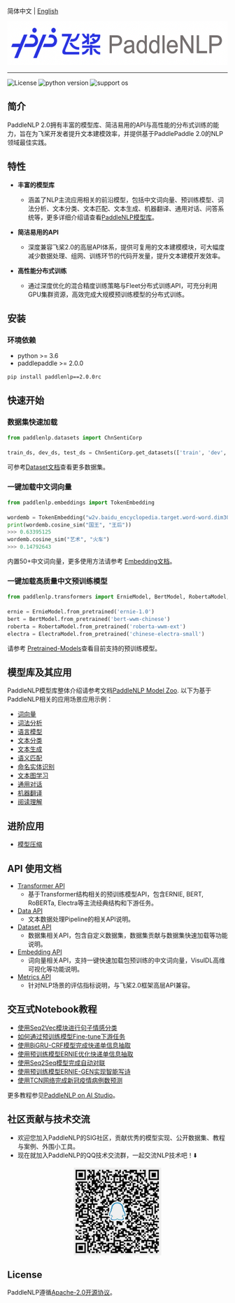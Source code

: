 简体中文 | [English](./README_en.md)

<p align="center">
  <img src="./docs/imgs/paddlenlp.png" width="520" height ="100" />
</p>

------------------------------------------------------------------------------------------

![License](https://img.shields.io/badge/license-Apache%202-red.svg)
![python version](https://img.shields.io/badge/python-3.6+-orange.svg)
![support os](https://img.shields.io/badge/os-linux%2C%20win%2C%20mac-yellow.svg)

## 简介

PaddleNLP 2.0拥有丰富的模型库、简洁易用的API与高性能的分布式训练的能力，旨在为飞桨开发者提升文本建模效率，并提供基于PaddlePaddle 2.0的NLP领域最佳实践。

## 特性

- **丰富的模型库**
  - 涵盖了NLP主流应用相关的前沿模型，包括中文词向量、预训练模型、词法分析、文本分类、文本匹配、文本生成、机器翻译、通用对话、问答系统等，更多详细介绍请查看[PaddleNLP模型库](./docs/model_zoo.md)。

- **简洁易用的API**
  - 深度兼容飞桨2.0的高层API体系，提供可复用的文本建模模块，可大幅度减少数据处理、组网、训练环节的代码开发量，提升文本建模开发效率。

- **高性能分布式训练**
  - 通过深度优化的混合精度训练策略与Fleet分布式训练API，可充分利用GPU集群资源，高效完成大规模预训练模型的分布式训练。


## 安装

### 环境依赖

- python >= 3.6
- paddlepaddle >= 2.0.0

```
pip install paddlenlp==2.0.0rc
```

## 快速开始

### 数据集快速加载

```python
from paddlenlp.datasets import ChnSentiCorp

train_ds, dev_ds, test_ds = ChnSentiCorp.get_datasets(['train', 'dev', 'test'])
```

可参考[Dataset文档](./docs/datasets.md)查看更多数据集。

### 一键加载中文词向量

```python
from paddlenlp.embeddings import TokenEmbedding

wordemb = TokenEmbedding("w2v.baidu_encyclopedia.target.word-word.dim300")
print(wordemb.cosine_sim("国王", "王后"))
>>> 0.63395125
wordemb.cosine_sim("艺术", "火车")
>>> 0.14792643
```

内置50+中文词向量，更多使用方法请参考 [Embedding文档](./examples/word_embedding/README.md)。


### 一键加载高质量中文预训练模型

```python
from paddlenlp.transformers import ErnieModel, BertModel, RobertaModel, ElectraModel

ernie = ErnieModel.from_pretrained('ernie-1.0')
bert = BertModel.from_pretrained('bert-wwm-chinese')
roberta = RobertaModel.from_pretrained('roberta-wwm-ext')
electra = ElectraModel.from_pretrained('chinese-electra-small')
```

请参考 [Pretrained-Models](./docs/transformers.md)查看目前支持的预训练模型。

## 模型库及其应用

PaddleNLP模型库整体介绍请参考文档[PaddleNLP Model Zoo](./docs/model_zoo.md).
以下为基于PaddleNLP相关的应用场景应用示例：

- [词向量](./examples/word_embedding/README.md)
- [词法分析](./examples/lexical_analysis/README.md)
- [语言模型](./examples/language_model)
- [文本分类](./examples/text_classification/README.md)
- [文本生成](./examples/text_generation/README.md)
- [语义匹配](./examples/text_matching/README.md)
- [命名实体识别](./examples/named_entity_recognition/README.md)
- [文本图学习](./examples/text_graph/README.md)
- [通用对话](./examples/dialogue)
- [机器翻译](./exmaples/machine_translation)
- [阅读理解](./exmaples/machine_reading_comprehension)

## 进阶应用

- [模型压缩](./examples/model_compression/)

## API 使用文档

- [Transformer API](./docs/transformers.md)
  * 基于Transformer结构相关的预训练模型API，包含ERNIE, BERT, RoBERTa, Electra等主流经典结构和下游任务。
- [Data API](./docs/data.md)
  * 文本数据处理Pipeline的相关API说明。
- [Dataset API](./docs/datasets.md)
  * 数据集相关API，包含自定义数据集，数据集贡献与数据集快速加载等功能说明。
- [Embedding API](./docs/embeddings.md)
  * 词向量相关API，支持一键快速加载包预训练的中文词向量，VisulDL高维可视化等功能说明。
- [Metrics API](./docs/metrics.md)
  * 针对NLP场景的评估指标说明，与飞桨2.0框架高层API兼容。


## 交互式Notebook教程

- [使用Seq2Vec模块进行句子情感分类](https://aistudio.baidu.com/aistudio/projectdetail/1283423)
- [如何通过预训练模型Fine-tune下游任务](https://aistudio.baidu.com/aistudio/projectdetail/1294333)
- [使用BiGRU-CRF模型完成快递单信息抽取](https://aistudio.baidu.com/aistudio/projectdetail/1317771)
- [使用预训练模型ERNIE优化快递单信息抽取](https://aistudio.baidu.com/aistudio/projectdetail/1329361)
- [使用Seq2Seq模型完成自动对联](https://aistudio.baidu.com/aistudio/projectdetail/1321118)
- [使用预训练模型ERNIE-GEN实现智能写诗](https://aistudio.baidu.com/aistudio/projectdetail/1339888)
- [使用TCN网络完成新冠疫情病例数预测](https://aistudio.baidu.com/aistudio/projectdetail/1290873)

更多教程参见[PaddleNLP on AI Studio](https://aistudio.baidu.com/aistudio/personalcenter/thirdview/574995)。


## 社区贡献与技术交流

- 欢迎您加入PaddleNLP的SIG社区，贡献优秀的模型实现、公开数据集、教程与案例、外围小工具。
- 现在就加入PaddleNLP的QQ技术交流群，一起交流NLP技术吧！⬇️

<div align="center">
  <img src="./docs/imgs/qq.png" width="200" height="200" />
</div>  


## License

PaddleNLP遵循[Apache-2.0开源协议](./LICENSE)。
